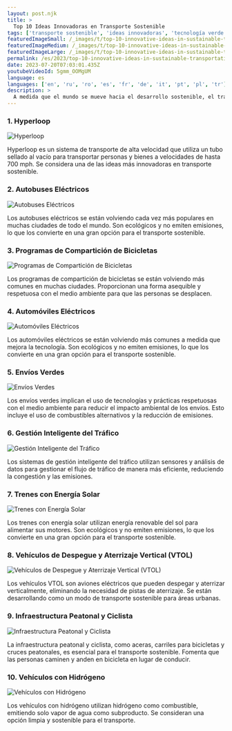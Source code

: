 ```yaml
---
layout: post.njk
title: >
  Top 10 Ideas Innovadoras en Transporte Sostenible
tags: ['transporte sostenible', 'ideas innovadoras', 'tecnología verde']
featuredImageSmall: /_images/t/top-10-innovative-ideas-in-sustainable-transportation-cover-es-small.webp
featuredImageMedium: /_images/t/top-10-innovative-ideas-in-sustainable-transportation-cover-es-medium.webp
featuredImageLarge: /_images/t/top-10-innovative-ideas-in-sustainable-transportation-cover-es-large.webp
permalink: /es/2023/top-10-innovative-ideas-in-sustainable-transportation.html
date: 2023-07-20T07:03:01.435Z
youtubeVideoId: 5gmm_OOMgUM
language: es
languages: ['en', 'ru', 'ro', 'es', 'fr', 'de', 'it', 'pt', 'pl', 'tr']
description: >
  A medida que el mundo se mueve hacia el desarrollo sostenible, el transporte es una de las áreas principales donde se están implementando ideas innovadoras. Aquí están las 10 ideas innovadoras principales en transporte sostenible.
---
```


### 1. Hyperloop

![Hyperloop](/_images/3/308fa6301ed939775958175f07f1e3e5-medium.webp)

Hyperloop es un sistema de transporte de alta velocidad que utiliza un tubo sellado al vacío para transportar personas y bienes a velocidades de hasta 700 mph. Se considera una de las ideas más innovadoras en transporte sostenible.

### 2. Autobuses Eléctricos

![Autobuses Eléctricos](/_images/1/191091b8638a008162467e2d8e71e2b3-medium.webp)

Los autobuses eléctricos se están volviendo cada vez más populares en muchas ciudades de todo el mundo. Son ecológicos y no emiten emisiones, lo que los convierte en una gran opción para el transporte sostenible.

### 3. Programas de Compartición de Bicicletas

![Programas de Compartición de Bicicletas](/_images/c/c6207778fd41623e89f2914bf0e1f82d-medium.webp)

Los programas de compartición de bicicletas se están volviendo más comunes en muchas ciudades. Proporcionan una forma asequible y respetuosa con el medio ambiente para que las personas se desplacen.

### 4. Automóviles Eléctricos

![Automóviles Eléctricos](/_images/c/ce13f3b237e20f577bcdbbae170851b5-medium.webp)

Los automóviles eléctricos se están volviendo más comunes a medida que mejora la tecnología. Son ecológicos y no emiten emisiones, lo que los convierte en una gran opción para el transporte sostenible.

### 5. Envíos Verdes

![Envíos Verdes](/_images/3/344ecec2719a342ea0697714a6b0cb6a-medium.webp)

Los envíos verdes implican el uso de tecnologías y prácticas respetuosas con el medio ambiente para reducir el impacto ambiental de los envíos. Esto incluye el uso de combustibles alternativos y la reducción de emisiones.

### 6. Gestión Inteligente del Tráfico

![Gestión Inteligente del Tráfico](/_images/6/601025e57ce72250bb6e83fc691c82f4-medium.webp)

Los sistemas de gestión inteligente del tráfico utilizan sensores y análisis de datos para gestionar el flujo de tráfico de manera más eficiente, reduciendo la congestión y las emisiones.

### 7. Trenes con Energía Solar

![Trenes con Energía Solar](/_images/9/960ee2bb159f63aa63cd2c53a4adfbd6-medium.webp)

Los trenes con energía solar utilizan energía renovable del sol para alimentar sus motores. Son ecológicos y no emiten emisiones, lo que los convierte en una gran opción para el transporte sostenible.

### 8. Vehículos de Despegue y Aterrizaje Vertical (VTOL)

![Vehículos de Despegue y Aterrizaje Vertical (VTOL)](/_images/b/b11ebcc5e0c52811e1f71f3fc371038f-medium.webp)

Los vehículos VTOL son aviones eléctricos que pueden despegar y aterrizar verticalmente, eliminando la necesidad de pistas de aterrizaje. Se están desarrollando como un modo de transporte sostenible para áreas urbanas.

### 9. Infraestructura Peatonal y Ciclista

![Infraestructura Peatonal y Ciclista](/_images/e/eec7249cdc08b5e324a7a49feecd03f7-medium.webp)

La infraestructura peatonal y ciclista, como aceras, carriles para bicicletas y cruces peatonales, es esencial para el transporte sostenible. Fomenta que las personas caminen y anden en bicicleta en lugar de conducir.

### 10. Vehículos con Hidrógeno

![Vehículos con Hidrógeno](/_images/6/6fa099ddbb7ca041dc3a8dc9aa1b14aa-medium.webp)

Los vehículos con hidrógeno utilizan hidrógeno como combustible, emitiendo solo vapor de agua como subproducto. Se consideran una opción limpia y sostenible para el transporte.

